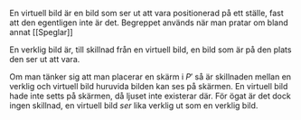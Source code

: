 En virtuell bild är en bild som ser ut att vara positionerad på ett ställe, fast att den egentligen inte är det.  Begreppet används när man pratar om bland annat [[Speglar]] 

En verklig bild är, till skillnad från en virtuell bild, en bild som är på den plats den ser ut att vara.

Om man tänker sig att man placerar en skärm i $P'$ så är skillnaden mellan en verklig och virtuell bild huruvida bilden kan ses på skärmen. En virtuell bild hade inte setts på skärmen, då ljuset inte existerar där. För ögat är det dock ingen skillnad, en virtuell bild *ser* lika verklig ut som en verklig bild.
